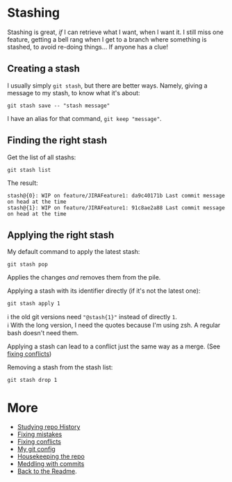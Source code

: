 # Stashing
Stashing is great, _if_ I can retrieve what I want, when I want it. I still miss one feature, getting a bell rang when I get to a branch where something is stashed, to avoid re-doing things... If anyone has a clue!

## Creating a stash
I usually simply `git stash`, but there are better ways. Namely, giving a message to my stash, to know what it's about:  
```shell
git stash save -- "stash message"
```
I have an alias for that command, `git keep "message"`.

## Finding the right stash
Get the list of all stashs:
```
git stash list
```
The result:
```shell
stash@{0}: WIP on feature/JIRAFeature1: da9c40171b Last commit message on head at the time
stash@{1}: WIP on feature/JIRAFeature1: 91c8ae2a88 Last commit message on head at the time
```

## Applying the right stash
My default command to apply the latest stash:
```shell
git stash pop
```
Applies the changes _and_ removes them from the pile.  


Applying a stash with its identifier directly (if it's not the latest one):
```
git stash apply 1
```

:information_source: the old git versions need `"@stash{1}"` instead of directly `1`.  
:information_source: With the long version, I need the quotes because I'm using zsh. A regular bash doesn't need them.

Applying a stash can lead to a conflict just the same way as a merge. (See [fixing conflicts](fixConflicts.md))

Removing a stash from the stash list:
```
git stash drop 1
```



# More
* [Studying repo History](studyHistory.md)
* [Fixing mistakes](fixMistakes.md)
* [Fixing conflicts](fixConflicts.md)
* [My git config](myConfig.md)
* [Housekeeping the repo](housekeeping.md)
* [Meddling with commits](meddling.md)
* [Back to the Readme](README.md).